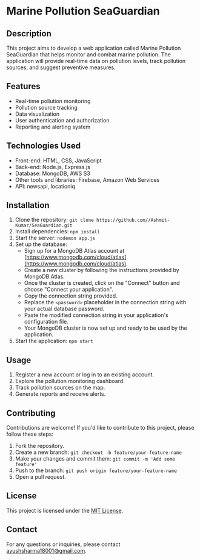 # Marine Pollution SeaGuardian

## Description
This project aims to develop a web application called Marine Pollution SeaGuardian that helps monitor and combat marine pollution. The application will provide real-time data on pollution levels, track pollution sources, and suggest preventive measures.

## Features
- Real-time pollution monitoring
- Pollution source tracking
- Data visualization
- User authentication and authorization
- Reporting and alerting system

## Technologies Used
- Front-end: HTML, CSS, JavaScript
- Back-end: Node.js, Express.js
- Database: MongoDB, AWS S3
- Other tools and libraries: Firebase, Amazon Web Services
- API: newsapi, locationiq

## Installation
1. Clone the repository: `git clone https://github.com//Ashmit-Kumar/SeaGuardian.git`
2. Install dependencies: `npm install`
3. Start the server: `nodemon app.js`
4. Set up the database:
    - Sign up for a MongoDB Atlas account at [https://www.mongodb.com/cloud/atlas](https://www.mongodb.com/cloud/atlas).
    - Create a new cluster by following the instructions provided by MongoDB Atlas.
    - Once the cluster is created, click on the "Connect" button and choose "Connect your application".
    - Copy the connection string provided.
    - Replace the `<password>` placeholder in the connection string with your actual database password.
    - Paste the modified connection string in your application's configuration file.
    - Your MongoDB cluster is now set up and ready to be used by the application.
5. Start the application: `npm start`

## Usage
1. Register a new account or log in to an existing account.
2. Explore the pollution monitoring dashboard.
3. Track pollution sources on the map.
4. Generate reports and receive alerts.

## Contributing
Contributions are welcome! If you'd like to contribute to this project, please follow these steps:
1. Fork the repository.
2. Create a new branch: `git checkout -b feature/your-feature-name`
3. Make your changes and commit them: `git commit -m 'Add some feature'`
4. Push to the branch: `git push origin feature/your-feature-name`
5. Open a pull request.

## License
This project is licensed under the [MIT License](LICENSE).

## Contact
For any questions or inquiries, please contact ayushsharma18001@gmail.com.
